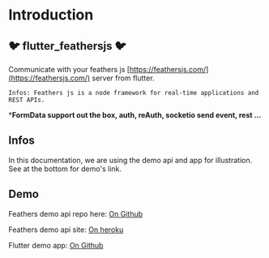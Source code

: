 # Introduction

## :bird: flutter_feathersjs :bird:

Communicate with your feathers js [https://feathersjs.com/](https://feathersjs.com/) server from flutter.

`Infos: Feathers js is a node framework for real-time applications and REST APIs.`

*__FormData support out the box, auth, reAuth, socketio send event, rest ...__

## Infos

In this documentation, we are using the demo api and app for illustration. See at the bottom for demo's link.

## Demo

Feathers demo api repo here: [On Github](https://github.com/Dahkenangnon/flutter_feathersjs.dart)

Feathers demo api site: [On heroku](https://flutter-feathersjs.herokuapp.com/)

Flutter demo app: [On Github](https://github.com/Dahkenangnon/flutter_feathersjs_demo_app)
